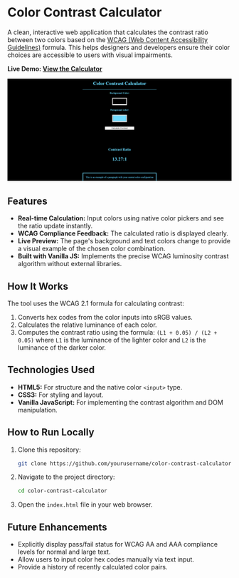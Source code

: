 # Color Contrast Calculator

A clean, interactive web application that calculates the contrast ratio between two colors based on the [WCAG (Web Content Accessibility Guidelines)](https://www.w3.org/WAI/standards-guidelines/wcag/) formula. This helps designers and developers ensure their color choices are accessible to users with visual impairments.

**Live Demo: [View the Calculator]([https://yourusername.github.io/color-contrast-calculator/](https://ozias-tumimana.github.io/color-contrast-calculator/))**

![Screenshot of the Color Contrast Calculator](images/screenshot.png) 

## Features

- **Real-time Calculation:** Input colors using native color pickers and see the ratio update instantly.
- **WCAG Compliance Feedback:** The calculated ratio is displayed clearly.
- **Live Preview:** The page's background and text colors change to provide a visual example of the chosen color combination.
- **Built with Vanilla JS:** Implements the precise WCAG luminosity contrast algorithm without external libraries.

## How It Works

The tool uses the WCAG 2.1 formula for calculating contrast:
1.  Converts hex codes from the color inputs into sRGB values.
2.  Calculates the relative luminance of each color.
3.  Computes the contrast ratio using the formula: `(L1 + 0.05) / (L2 + 0.05)` where `L1` is the luminance of the lighter color and `L2` is the luminance of the darker color.

## Technologies Used

- **HTML5:** For structure and the native color `<input>` type.
- **CSS3:** For styling and layout.
- **Vanilla JavaScript:** For implementing the contrast algorithm and DOM manipulation.

## How to Run Locally

1.  Clone this repository:
    ```bash
    git clone https://github.com/yourusername/color-contrast-calculator.git
    ```
2.  Navigate to the project directory:
    ```bash
    cd color-contrast-calculator
    ```
3.  Open the `index.html` file in your web browser.

## Future Enhancements

- Explicitly display pass/fail status for WCAG AA and AAA compliance levels for normal and large text.
- Allow users to input color hex codes manually via text input.
- Provide a history of recently calculated color pairs.

